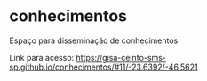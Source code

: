 # conhecimentos
Espaço para disseminação de conhecimentos

Link para acesso: https://gisa-ceinfo-sms-sp.github.io/conhecimentos/#11/-23.6392/-46.5621

